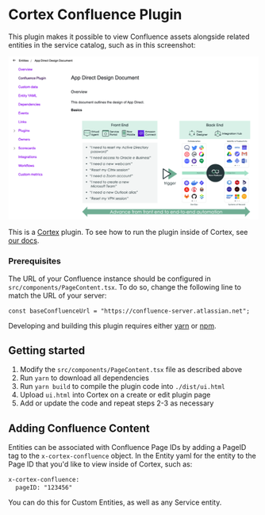 # Cortex Confluence Plugin

This plugin makes it possible to view Confluence assets alongside related entities in the service catalog, such as in this screenshot:

![Cortex Confluence Plugin Screenshot](images/confluence-plugin-screenshot.png)

This is a [Cortex](https://www.cortex.io/) plugin. To see how to run the plugin inside of Cortex, see [our docs](https://docs.cortex.io/docs/plugins).

### Prerequisites

The URL of your Confluence instance should be configured in `src/components/PageContent.tsx`. To do so, change the following line to match the URL of your server:

```
const baseConfluenceUrl = "https://confluence-server.atlassian.net";
```

Developing and building this plugin requires either [yarn](https://classic.yarnpkg.com/lang/en/docs/install/) or [npm](https://docs.npmjs.com/downloading-and-installing-node-js-and-npm).

## Getting started

1. Modify the `src/components/PageContent.tsx` file as described above
2. Run `yarn` to download all dependencies
3. Run `yarn build` to compile the plugin code into `./dist/ui.html`
4. Upload `ui.html` into Cortex on a create or edit plugin page
5. Add or update the code and repeat steps 2-3 as necessary

## Adding Confluence Content

Entities can be associated with Confluence Page IDs by adding a PageID tag to the `x-cortex-confluence` object. In the Entity yaml for the entity to the Page ID that you'd like to view inside of Cortex, such as:

```
x-cortex-confluence:
  pageID: "123456"
```

You can do this for Custom Entities, as well as any Service entity.
